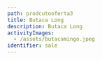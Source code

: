 ```yaml
---
path: prodcutooferta3
title: Butaca Long
description: Butaca Long
activityImages:
  - /assets/butacamingo.jpeg
identifier: sale
---
```



